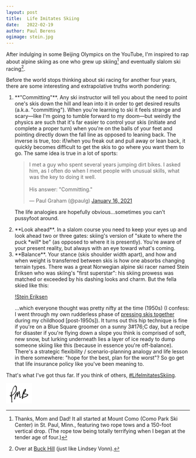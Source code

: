 ```yaml
---
layout: post
title:	Life Imitates Skiing
date:	2022-02-19
author:	Paul Berens
ogimage: stein.jpg
---
```

After indulging in some Beijing Olympics on the YouTube, I'm inspired to rap about alpine skiing as one who grew up skiing[^1] and eventually slalom ski racing[^2].

[^1]: Thanks, Mom and Dad! It all started at Mount Como (Como Park Ski Center) in St. Paul, Minn., featuring two rope tows and a 150-foot vertical drop. (The rope tow being totally terrifying when I began at the tender age of four.)
[^2]: Over at [Buck Hill](https://www.golfdigest.com/story/lindsey-vonns-career-began-on-a-ski-hill-so-small-you-might-not-even-see-it-off-the-highway) (just like Lindsey Vonn).

Before the world stops thinking about ski racing for another four years, there are some interesting and extrapolative truths worth pondering:

<ol>

<li>**"Committing"**. Any ski instructor will tell you about the need to point one's skis down the hill and lean into it in order to get desired results (a.k.a. "committing"). When you're learning to ski it feels strange and scary—like I'm going to tumble forward to my doom—but weirdly the physics are such that it's far easier to control your skis (initiate and complete a proper turn) when you're on the balls of your feet and pointing directly down the fall line as opposed to leaning back. The inverse is true, too: if/when you freak out and pull away or lean back, it quickly becomes difficult to get the skis to go where you want them to go. The same idea is true in a lot of sports:

<blockquote class="twitter-tweet"><p lang="en" dir="ltr">I met a guy who spent several years jumping dirt bikes. I asked him, as I often do when I meet people with unusual skills, what was the key to doing it well. <br><br>His answer: &quot;Committing.&quot;</p>&mdash; Paul Graham (@paulg) <a href="https://twitter.com/paulg/status/1350540823868411913?ref_src=twsrc%5Etfw">January 16, 2021</a></blockquote> <script async src="https://platform.twitter.com/widgets.js" charset="utf-8"></script>

The life analogies are hopefully obvious...sometimes you can't pussyfoot around.</li>

<li>**Look ahead**. In a slalom course you need to keep your eyes up and look ahead two or three gates: skiing's version of "skate to where the puck *will* be" (as opposed to where it is presently). You're aware of your present reality, but always with an eye toward what's coming.</li>

<li>**Balance**. Your stance (skis shoulder width apart), and how and when weight is transferred between skis is how one absorbs changing terrain types. There was a great Norwegian alpine ski racer named Stein Eriksen who was skiing's "first superstar": his skiing prowess was matched or exceeded by his dashing looks and charm. But the fella skied like this:

[!Stein Eriksen](/assets/og/stein.jpg)

...which everyone thought was pretty nifty at the time (1950s) (I confess: I went through my own rudderless phase of [pressing skis together](https://media.giphy.com/media/l0HlUVUnpHH36zoek/giphy.gif) during my childhood [post-1950s]). It turns out this hip technique is fine if you're on a Blue Square groomer on a sunny 3#176;C day, but a recipe for disaster if you're flying down a slope you think is comprised of soft, new snow, but lurking underneath lies a layer of ice ready to dump someone skiing like this (because in essence you're off-balance). There's a strategic flexibility / scenario-planning analogy and life lesson in there somewhere: "hope for the best, plan for the worst"? So go get that life insurance policy like you've been meaning to.</li>

</ol>

That's what I've got thus far. If you think of others, [#LifeImitatesSkiing](https://twitter.com/hashtag/LifeImitatesSkiing).

![initials](/assets/images/initials.pmb.71.56.png)